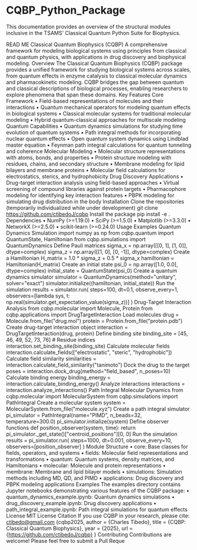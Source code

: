 # CQBP_Python_Package
This documentation provides an overview of the structural modules inclusive in the TSAMS' Classical Quantum Python Suite for Biophysics.


READ ME
Classical Quantum Biophysics (CQBP)
A comprehensive framework for modeling biological systems using principles from classical and quantum physics, with applications in drug discovery and biophysical modeling.
Overview
The Classical Quantum Biophysics (CQBP) package provides a unified framework for studying biological systems across scales, from quantum effects in enzyme catalysis to classical molecular dynamics and pharmacokinetic modeling. CQBP bridges the gap between quantum and classical descriptions of biological processes, enabling researchers to explore phenomena that span these domains.
Key Features
Core Framework 
• Field-based representations of molecules and their interactions 
• Quantum mechanical operators for modeling quantum effects in biological systems 
• Classical molecular systems for traditional molecular modeling 
• Hybrid quantum-classical approaches for multiscale modeling
Quantum Capabilities 
• Quantum dynamics simulations for studying time evolution of quantum systems 
• Path integral methods for incorporating nuclear quantum effects 
• Open quantum system dynamics using Lindblad master equation 
• Feynman path integral calculations for quantum tunneling and coherence
Molecular Modeling 
• Molecular structure representations with atoms, bonds, and properties 
• Protein structure modeling with residues, chains, and secondary structure 
• Membrane modeling for lipid bilayers and membrane proteins 
• Molecular field calculations for electrostatics, sterics, and hydrophobicity
Drug Discovery Applications 
• Drug-target interaction analysis using field-based approaches 
• Virtual screening of compound libraries against protein targets 
• Pharmacophore modeling for identifying key interaction features 
• PBPK modeling for simulating drug distribution in the body
Installation
Clone the repositories (temporarily individualized while under development)
git clone https://github.com/ctibedoJ/cqbp 
Install the package
pip install -e .
Dependencies • NumPy (>=1.19.0) • SciPy (>=1.5.0) • Matplotlib (>=3.3.0) • NetworkX (>=2.5.0) • scikit-learn (>=0.24.0)
Usage Examples
Quantum Dynamics Simulation
import numpy as np 
from cqbp.quantum import QuantumState, Hamiltonian 
from cqbp.simulations import QuantumDynamics
Define Pauli matrices
sigma_x = np.array([[0, 1], [1, 0]], dtype=complex) sigma_z = np.array([[1, 0], [0, -1]], dtype=complex)
Create a Hamiltonian
H_matrix = 1.0 * sigma_z + 0.5 * sigma_x hamiltonian = Hamiltonian(H_matrix)
Create an initial state
psi_0 = np.array([1.0, 0.0], dtype=complex) initial_state = QuantumState(psi_0)
Create a quantum dynamics simulator
simulator = QuantumDynamics(method="unitary", solver="exact") simulator.initialize((hamiltonian, initial_state))
Run the simulation
results = simulator.run( steps=100, dt=0.1, observe_every=1, observers=[lambda sys, t: np.real(simulator.get_expectation_value(sigma_z))] )
Drug-Target Interaction Analysis
from cqbp.molecular import Molecule, Protein 
from cqbp.applications import DrugTargetInteraction
Load molecules
drug = Molecule.from_file("drug.mol") protein = Protein.from_file("protein.pdb")
Create drug-target interaction object
interaction = DrugTargetInteraction(drug, protein)
Define binding site
binding_site = [45, 46, 49, 52, 73, 76] # Residue indices interaction.set_binding_site(binding_site)
Calculate molecular fields
interaction.calculate_fields(["electrostatic", "steric", "hydrophobic"])
Calculate field similarity
similarities = interaction.calculate_field_similarity("tanimoto")
Dock the drug to the target
poses = interaction.dock_drug(method="field_based", n_poses=10)
Calculate binding energy
binding_energy = interaction.calculate_binding_energy()
Analyze interactions
interactions = interaction.analyze_interactions()
Path Integral Molecular Dynamics
from cqbp.molecular import MolecularSystem 
from cqbp.simulations import PathIntegral
Create a molecular system
system = MolecularSystem.from_file("molecule.xyz")
Create a path integral simulator
pi_simulator = PathIntegral(name="PIMD", n_beads=32, temperature=300.0) pi_simulator.initialize(system)
Define observer functions
def position_observer(system, time): return pi_simulator._get_state()["centroid_positions"][0, 0]
Run the simulation
results = pi_simulator.run( steps=1000, dt=0.001, observe_every=10, observers=[position_observer] )
Module Structure • core: Base classes for fields, operators, and systems 
• fields: Molecular field representations and transformations 
• quantum: Quantum systems, density matrices, and Hamiltonians 
• molecular: Molecule and protein representations 
• membrane: Membrane and lipid bilayer models 
• simulations: Simulation methods including MD, QD, and PIMD 
• applications: Drug discovery and PBPK modeling applications
Examples
The examples directory contains Jupyter notebooks demonstrating various features of the CQBP package:
• quantum_dynamics_example.ipynb: Quantum dynamics simulations • drug_discovery_example.ipynb: Drug discovery applications • path_integral_example.ipynb: Path integral simulations for quantum effects
License
MIT License
Citation
If you use CQBP in your research, please cite:
ctibedo@gmail.com {cqbp2025, author = {Charles Tibedo}, title = {CQBP: Classical Quantum Biophysics}, year = {2025}, url = {https://github.com/ctibedoJ/cqbp} }
Contributing
Contributions are welcome! Please feel free to submit a Pull Reque
